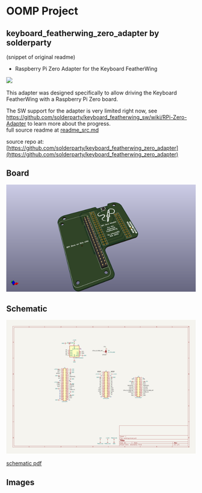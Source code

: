 # OOMP Project  
## keyboard_featherwing_zero_adapter  by solderparty  
  
(snippet of original readme)  
  
- Raspberry Pi Zero Adapter for the Keyboard FeatherWing  
  
![](./img/render.png)  
  
This adapter was designed specifically to allow driving the Keyboard FeatherWing with a Raspberry Pi Zero board.  
  
The SW support for the adapter is very limited right now, see https://github.com/solderparty/keyboard_featherwing_sw/wiki/RPi-Zero-Adapter to learn more about the progress.  
  full source readme at [readme_src.md](readme_src.md)  
  
source repo at: [https://github.com/solderparty/keyboard_featherwing_zero_adapter](https://github.com/solderparty/keyboard_featherwing_zero_adapter)  
## Board  
  
[![working_3d.png](working_3d_600.png)](working_3d.png)  
## Schematic  
  
[![working_schematic.png](working_schematic_600.png)](working_schematic.png)  
  
[schematic pdf](working_schematic.pdf)  
## Images  
